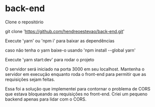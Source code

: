 # back-end

Clone o repositório

git clone 'https://github.com/hendreoestevao/back-end.git'

Execute 'yarn' ou 'npm i' para baixar as dependências

caso não tenha o yarn baixe-o usando 'npm install --global yarn'

Execute 'yarn start:dev' para rodar o projeto

O servidor será iniciado na porta 3000 em seu localhost. Mantenha o servidor em execução enquanto roda o front-end para permitir que as requisições sejam feitas.

Essa foi a solução que implementei para contornar o problema de CORS que estava bloqueando as requisições no front-end. Criei um pequeno backend apenas para lidar com o CORS.
